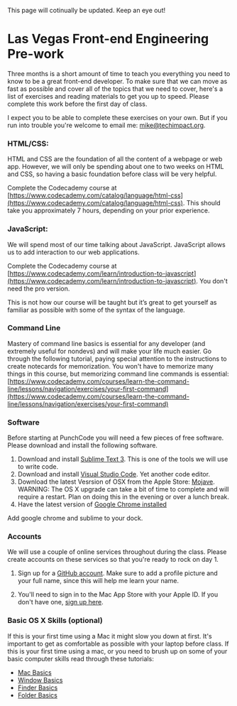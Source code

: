 This page will cotinually be updated. Keep an eye out!

# Las Vegas Front-end Engineering Pre-work
Three months is a short amount of time to teach you everything you need to know to be a great front-end developer. To make sure that we can move as fast as possible and cover all of the topics that we need to cover, here's a list of exercises and reading materials to get you up to speed. Please complete this work before the first day of class.

I expect you to be able to complete these exercises on your own. But if you run into trouble you're welcome to email me: [mike@techimpact.org](mailto:mike@techimpact.org).

### HTML/CSS:
HTML and CSS are the foundation of all the content of a webpage or web app. However, we will only be spending about one to two weeks on HTML and CSS, so having a basic foundation before class will be very helpful.

Complete the Codecademy course at [https://www.codecademy.com/catalog/language/html-css](https://www.codecademy.com/catalog/language/html-css). This should take you approximately 7 hours, depending on your prior experience.


### JavaScript:
We will spend most of our time talking about JavaScript. JavaScript allows us to add interaction to our web applications.

Complete the Codecademy course at [https://www.codecademy.com/learn/introduction-to-javascript](https://www.codecademy.com/learn/introduction-to-javascript). You don't need the pro version.

This is not how our course will be taught ­­but it’s great to get yourself as familiar as possible with some of the syntax of the language.

### Command Line
Mastery of command line basics is essential for any developer (and extremely useful for non­devs) and will make your life much easier. Go through the following tutorial, paying special attention to the instructions to create notecards for memorization. You won't have to memorize many things in this course, but memorizing command line commands is essential: [https://www.codecademy.com/courses/learn-the-command-line/lessons/navigation/exercises/your-first-command](https://www.codecademy.com/courses/learn-the-command-line/lessons/navigation/exercises/your-first-command)

### Software
Before starting at PunchCode you will need a few pieces of free software. Please download and install the following software.

1. Download and install [Sublime Text 3](http://www.sublimetext.com/3). This is one of the tools we will use to write code.
2. Download and install [Visual Studio Code](https://code.visualstudio.com/). Yet another code editor.
3. Download the latest Vesrsion of OSX from the Apple Store: [Mojave](https://itunes.apple.com/us/app/macos-mojave/id1398502828?mt=12). WARNING: The OS X upgrade can take a bit of time to complete and will require a restart. Plan on doing this in the evening or over a lunch break.
4. Have the latest version of [Google Chrome installed](https://www.google.com/chrome/)

Add google chrome and sublime to your dock.


### Accounts
We will use a couple of online services throughout during the class. Please create accounts on these services so that you're ready to rock on day 1.

1. Sign up for a [GitHub account](https://github.com). Make sure to add a profile picture and your full name, since this will help me learn your name.

2. You'll need to sign in to the Mac App Store with your Apple ID. If you don't have one, [sign up here](https://appleid.apple.com/).


### Basic OS X Skills (optional)
If this is your first time using a Mac it might slow you down at first. It's important to get as comfortable as possible with your laptop before class. If this is your first time using a mac, or you need to brush up on some of your basic computer skills read through these tutorials:

* [Mac Basics](https://www.apple.com/support/macbasics/)
* [Window Basics](http://support.apple.com/kb/PH18785?viewlocale=en_US&locale=en_US)
* [Finder Basics](http://support.apple.com/kb/VI209?viewlocale=en_US&locale=en_US)
* [Folder Basics](http://support.apple.com/kb/PH14224?viewlocale=en_US)
